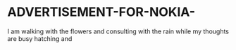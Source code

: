 # ADVERTISEMENT-FOR-NOKIA-
I am walking with the flowers and consulting with the rain while my thoughts are busy hatching and 
